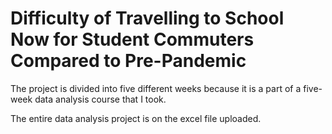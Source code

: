 # Difficulty of Travelling to School Now for Student Commuters Compared to Pre-Pandemic

The project is divided into five different weeks because it is a part of a five-week data analysis course that I took.

The entire data analysis project is on the excel file uploaded.

